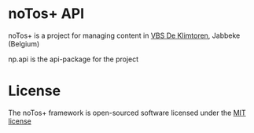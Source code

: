 # noTos+ API


noTos+ is a project for managing content in [VBS De Klimtoren](http://www.klimtoren.be), Jabbeke (Belgium)

np.api is the api-package for the project

# License
The noTos+ framework is open-sourced software licensed under the [MIT license](http://opensource.org/licenses/MIT)
